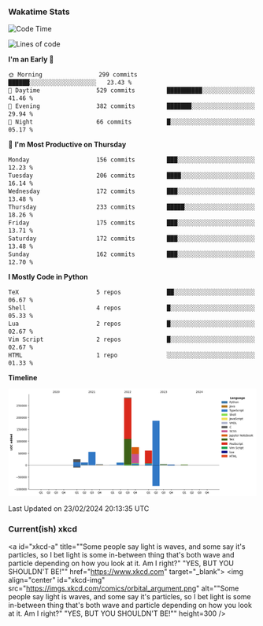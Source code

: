 ### Wakatime Stats
<!--START_SECTION:waka-->
![Code Time](http://img.shields.io/badge/Code%20Time-2%2C364%20hrs%203%20mins-blue)

![Lines of code](https://img.shields.io/badge/From%20Hello%20World%20I%27ve%20Written-721.7%20thousand%20lines%20of%20code-blue)

**I'm an Early 🐤** 

```text
🌞 Morning                299 commits         ██████░░░░░░░░░░░░░░░░░░░   23.43 % 
🌆 Daytime                529 commits         ██████████░░░░░░░░░░░░░░░   41.46 % 
🌃 Evening                382 commits         ███████░░░░░░░░░░░░░░░░░░   29.94 % 
🌙 Night                  66 commits          █░░░░░░░░░░░░░░░░░░░░░░░░   05.17 % 
```
📅 **I'm Most Productive on Thursday** 

```text
Monday                   156 commits         ███░░░░░░░░░░░░░░░░░░░░░░   12.23 % 
Tuesday                  206 commits         ████░░░░░░░░░░░░░░░░░░░░░   16.14 % 
Wednesday                172 commits         ███░░░░░░░░░░░░░░░░░░░░░░   13.48 % 
Thursday                 233 commits         █████░░░░░░░░░░░░░░░░░░░░   18.26 % 
Friday                   175 commits         ███░░░░░░░░░░░░░░░░░░░░░░   13.71 % 
Saturday                 172 commits         ███░░░░░░░░░░░░░░░░░░░░░░   13.48 % 
Sunday                   162 commits         ███░░░░░░░░░░░░░░░░░░░░░░   12.70 % 
```


**I Mostly Code in Python** 

```text
TeX                      5 repos             ██░░░░░░░░░░░░░░░░░░░░░░░   06.67 % 
Shell                    4 repos             █░░░░░░░░░░░░░░░░░░░░░░░░   05.33 % 
Lua                      2 repos             █░░░░░░░░░░░░░░░░░░░░░░░░   02.67 % 
Vim Script               2 repos             █░░░░░░░░░░░░░░░░░░░░░░░░   02.67 % 
HTML                     1 repo              ░░░░░░░░░░░░░░░░░░░░░░░░░   01.33 % 
```



**Timeline**

![Lines of Code chart](https://raw.githubusercontent.com/joshuajeschek/joshuajeschek/main/assets/bar_graph.png)


 Last Updated on 23/02/2024 20:13:35 UTC
<!--END_SECTION:waka-->

### Current(ish) xkcd
<a id="xkcd-a" title=""Some people say light is waves, and some say it's particles, so I bet light is some in-between thing that's both wave and particle depending on how you look at it. Am I right?" "YES, BUT YOU SHOULDN'T BE!"" href="https://www.xkcd.com" target="_blank">
        <img align="center" id="xkcd-img" src="https://imgs.xkcd.com/comics/orbital_argument.png" alt=""Some people say light is waves, and some say it's particles, so I bet light is some in-between thing that's both wave and particle depending on how you look at it. Am I right?" "YES, BUT YOU SHOULDN'T BE!"" height=300 />
</a>
